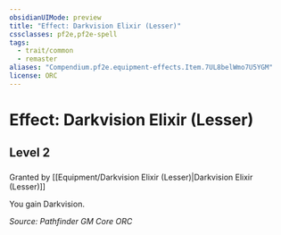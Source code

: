 ```yaml
---
obsidianUIMode: preview
title: "Effect: Darkvision Elixir (Lesser)"
cssclasses: pf2e,pf2e-spell
tags:
  - trait/common
  - remaster
aliases: "Compendium.pf2e.equipment-effects.Item.7UL8belWmo7U5YGM"
license: ORC
---
```

# Effect: Darkvision Elixir (Lesser)
## Level 2
### 






Granted by [[Equipment/Darkvision Elixir (Lesser)|Darkvision Elixir (Lesser)]]

You gain Darkvision.

*Source: Pathfinder GM Core*
*ORC*